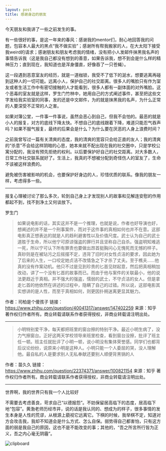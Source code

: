 ```yaml
---
layout: post
title: 感谢身边的朋友
---
```

今天朋友和我讲了一些之前发生的事。


有一些很好的事，是这一年来的春风：感谢我的mentor们，耐心地回答我的问题，包容本人最大的黑点“我不做实验”；感谢所有帮我搬家的人，在大太阳下接受我weird的请求；感谢朋友和朋友考虑我的情绪，没有把小人发邮件抹黑我名声的事情告诉我（这是我自己都没有想到的善意，如果告诉我，想不到会是什么样的精神压力；直到现在，我知道也是浑身僵直，好像吞了一只苍蝇）。


这一段遇到恶意室友的经历，就是一道枷锁，我受不了低下的涎水，想要逃离再碰到这种人的一切可能。远离小人，保护自己的社交距离。很多人的嘴脸只有作为室友或者生活工作中有密切接触的人才能看到，很多人都有一副体面的对外嘴脸。这个恶毒的室友就是这样，罗生门竹林中，她用自己的方式阐述事件，甚至把这些文字发给我实验室的同事，发的还是中文邮件，为的就是抹黑我的名声，为什么正常的人要深受不正常的人之害。

如果对簿公堂，一件事一件事说，虽然会恶心到自己，但我不会怕的。最恶的就是小人的报复，对方的底线下降太快。不想自己的底线跟着下降，难道只能忍气吞声吗？如果不服气报复，最终的后果会是什么？为什么要在厌恶的人身上浪费时间？

之前我曾写过一篇有关清爽的态度，我的清爽的宽容只会给正直的友人；我的清爽的“杀意”不会给这样阴暗的心思，她本来就不配出现在我的社交圈中，只是学校公寓分配的，我没有预先拒绝的权利。以后要保护好自己的社交距离。对大多数人，日常工作社交联系就好了。生活上，我真的不想被分配到奇怪伤人的室友了，生命不该被这样浪费的。

避免被伤害被影响的机会，也要保护好身边的人，珍惜优质的联系。像我的朋友一样，考虑得多一些。

-------------------------------------------------------------
报复心理被讨论了那么多次，轮到自己身上才发现别人的故事和见解连安慰的作用都起不到，找不到净土又何谈放下。

罗生门
>如果说电影的话，其实这并不是一个推理，也就是说，作者也好导演也好，想阐述的并不是一个刑事案件，而对于这件事的真相如何也并不在意。这部电影真正想表达的就是人的趋利避害性以及价值尺度。武士认为自己的武士道胜于生命，所以他宁可原谅强盗的罪行并且坚称自己自杀。强盗明知难逃一死，所以宁可认下所有罪责也要做出昂首挺胸问心无愧死而无憾的样子。真砂则是在被玷污之后摇摆不定，违背了旧时对女性贞洁的要求，因此她为了后来的人生，一口咬定她贞洁不改情急之下才杀了丈夫。至于樵夫……他真的没有作案动机。他只不过是见到珍贵的匕首见财起意，然后把真相稍加改动，讲了一个没有匕首的故事而已。而由于他与案件的关联最小，他的说法更趋近于真相。并不强大的强盗，懦弱的武士，不守贞洁的女人。但是拿走匕首的他依然在讲述的过程中，隐瞒了自己的过错。所以说，这部电影其实想讲的是人性，而至于真相如何，则更因扑朔迷离更显其魅力。

作者：司柏是个傻孩子
链接：https://www.zhihu.com/question/40041317/answer/147402259
来源：知乎
著作权归作者所有。商业转载请联系作者获得授权，非商业转载请注明出处。

-------------------------------------------
>小明特别爱干净，每天都把班里的窗台擦的特别干净。最近小明生病了，没力气擦窗台。正好这两天学校领导来班里检查，看到窗台没擦，批评了班主任一顿。班主任就批评了小明一顿，说小明没有集体荣誉感。同学们也都背后议论纷纷，说原来小明是这种人。小明只能一个人委屈的哭，没人理解他。最自私的人是要求别人无私奉献还要别人顺便背黑锅的人

作者：苗久久
链接：https://www.zhihu.com/question/22374371/answer/100821154
来源：知乎
著作权归作者所有。商业转载请联系作者获得授权，非商业转载请注明出处。

-------------------------------------------------------------
世界啊，我的世界只有我一个人比较好

不需要去考虑善良，苛求自己“以德报怨”。不妨保留居高临下的态度，居高临下地“包容”。黄渤老师历经市井，说的话是我认同的、想成为的样子，很多事情的发生本身是人性的荒谬，从根源上藐视它远离它。下棋的时候，我举棋不定，知道对方会攻击我，我却不知道会是什么方式、怎么自保。弱势得自己都害怕，只有这方面的弱是我自己的原因，这也不是不能改变的事；其他的，“吾之所言所行皆为正义，吾之内心毫无阴霾”。

![clipboard](https://i.imgur.com/iV8jxju.png)



